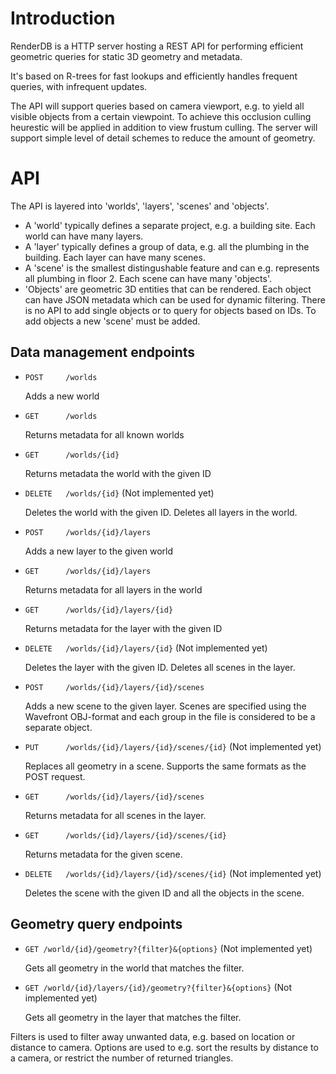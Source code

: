 # Introduction

RenderDB is a HTTP server hosting a REST API for performing efficient geometric queries
for static 3D geometry and metadata.

It's based on R-trees for fast lookups and efficiently handles frequent queries, with 
infrequent updates. 

The API will support queries based on camera viewport, e.g. to yield all visible objects
from a certain viewpoint. To achieve this occlusion culling heurestic will be applied in
addition to view frustum culling. The server will support simple level of detail schemes
to reduce the amount of geometry.


# API

The API is layered into 'worlds', 'layers', 'scenes' and 'objects'.

- A 'world' typically defines a separate project, e.g. a building site.
  Each world can have many layers.
- A 'layer' typically defines a group of data, e.g. all the plumbing in the building.
  Each layer can have many scenes.
- A 'scene' is the smallest distingushable feature and can e.g. represents
  all plumbing in floor 2. Each scene can have many 'objects'.
- 'Objects' are geometric 3D entities that can be rendered. Each object
  can have JSON metadata which can be used for dynamic filtering.
  There is no API to add single objects or to query for objects based
  on IDs. To add objects a new 'scene' must be added.

## Data management endpoints

- `POST 	/worlds`

  Adds a new world
  
- `GET  	/worlds`

  Returns metadata for all known worlds
  
- `GET  	/worlds/{id}`

  Returns metadata the world with the given ID
  
- `DELETE 	/worlds/{id}` 	(Not implemented yet)

  Deletes the world with the given ID. Deletes all
  layers in the world.
  
- `POST 	/worlds/{id}/layers`

  Adds a new layer to the given world
  
- `GET 		/worlds/{id}/layers`

  Returns metadata for all layers in the world
  
- `GET 		/worlds/{id}/layers/{id}`

  Returns metadata for the layer with the given ID
  
- `DELETE   /worlds/{id}/layers/{id}` 	(Not implemented yet)

  Deletes the layer with the given ID. Deletes all
  scenes in the layer.
  
- `POST 	/worlds/{id}/layers/{id}/scenes`

  Adds a new scene to the given layer. Scenes are specified
  using the Wavefront OBJ-format and each group
  in the file is considered to be a separate object.
  
- `PUT 		/worlds/{id}/layers/{id}/scenes/{id}`	(Not implemented yet)

  Replaces all geometry in a scene. Supports the same
  formats as the POST request.
  
- `GET 		/worlds/{id}/layers/{id}/scenes`

  Returns metadata for all scenes in the layer.
  
- `GET 		/worlds/{id}/layers/{id}/scenes/{id}`

  Returns metadata for the given scene.
  
- `DELETE 	/worlds/{id}/layers/{id}/scenes/{id}`	(Not implemented yet)

  Deletes the scene with the given ID and all the objects
  in the scene.


## Geometry query endpoints
- `GET /world/{id}/geometry?{filter}&{options}`	(Not implemented yet)

  Gets all geometry in the world that matches the filter.
  
- `GET /world/{id}/layers/{id}/geometry?{filter}&{options}`	(Not implemented yet)

  Gets all geometry in the layer that matches the filter.

Filters is used to filter away unwanted data, e.g. based on location or distance
to camera.
Options are used to e.g. sort the results by distance to a camera, or
restrict the number of returned triangles.